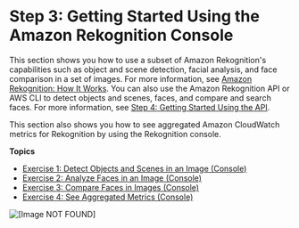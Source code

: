 # Step 3: Getting Started Using the Amazon Rekognition Console<a name="getting-started-console"></a>

This section shows you how to use a subset of Amazon Rekognition's capabilities such as object and scene detection, facial analysis, and face comparison in a set of images\. For more information, see [Amazon Rekognition: How It Works](how-it-works.md)\. You can also use the Amazon Rekognition API or AWS CLI to detect objects and scenes, faces, and compare and search faces\. For more information, see [Step 4: Getting Started Using the API](get-started-exercise.md)\.

This section also shows you how to see aggregated Amazon CloudWatch metrics for Rekognition by using the Rekognition console\.

**Topics**
+ [Exercise 1: Detect Objects and Scenes in an Image \(Console\)](detect-labels-console.md)
+ [Exercise 2: Analyze Faces in an Image \(Console\)](detect-faces-console.md)
+ [Exercise 3: Compare Faces in Images \(Console\)](compare-faces-console.md)
+ [Exercise 4: See Aggregated Metrics \(Console\)](aggregated-metrics.md)

![\[Image NOT FOUND\]](http://docs.aws.amazon.com/rekognition/latest/dg/images/amazon-rekognition-start-page.png)